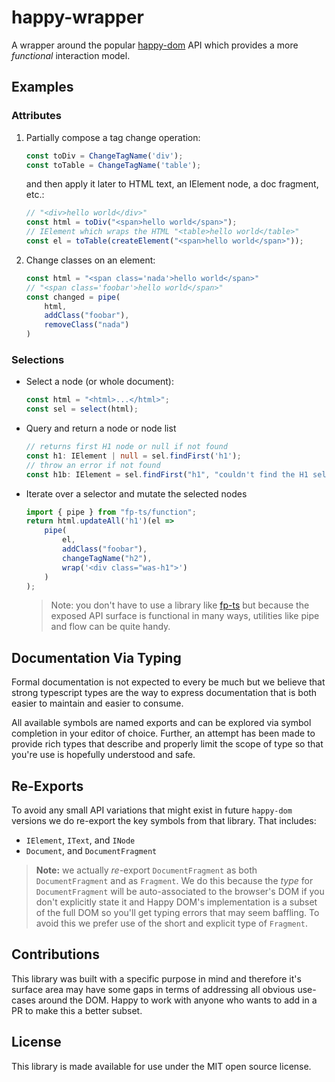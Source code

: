 # happy-wrapper

A wrapper around the popular [happy-dom](https://github.com/capricorn86/happy-dom) API which provides a more _functional_ interaction model.

## Examples

### Attributes

1. Partially compose a tag change operation:

   ```ts
   const toDiv = ChangeTagName('div');
   const toTable = ChangeTagName('table');
   ```

   and then apply it later to HTML text, an IElement node, a doc fragment, etc.:

   ```ts
   // "<div>hello world</div>" 
   const html = toDiv("<span>hello world</span>");
   // IElement which wraps the HTML "<table>hello world</table>"
   const el = toTable(createElement("<span>hello world</span>"));
   ```

2. Change classes on an element:

    ```ts
    const html = "<span class='nada'>hello world</span>"
    // "<span class='foobar'>hello world</span>"
    const changed = pipe(
        html,
        addClass("foobar"),
        removeClass("nada")
    )
    ```

### Selections

- Select a node (or whole document):

    ```ts
    const html = "<html>...</html>";
    const sel = select(html);
    ```

- Query and return a node or node list

    ```ts
    // returns first H1 node or null if not found
    const h1: IElement | null = sel.findFirst('h1'); 
    // throw an error if not found
    const h1b: IElement = sel.findFirst("h1", "couldn't find the H1 selector");
    ```

- Iterate over a selector and mutate the selected nodes

    ```ts
    import { pipe } from "fp-ts/function";
    return html.updateAll('h1')(el => 
        pipe(
            el,
            addClass("foobar"),
            changeTagName("h2"),
            wrap('<div class="was-h1">')
        )
    );
    ```

    > Note: you don't have to use a library like [fp-ts](https://github.com/gcanti/fp-ts) but because the exposed API surface is functional in many ways, utilities like pipe and flow can be quite handy.

## Documentation Via Typing

Formal documentation is not expected to every be much but we believe that strong typescript types are the way to express documentation that is both easier to maintain and easier to consume.

All available symbols are named exports and can be explored via symbol completion in your editor of choice. Further, an attempt has been made to provide rich types that describe and properly limit the scope of type so that you're use is hopefully understood and safe.

## Re-Exports

To avoid any small API variations that might exist in future `happy-dom` versions we do re-export the key symbols from that library. That includes:

- `IElement`, `IText`, and `INode`
- `Document`, and `DocumentFragment`

> **Note:** we actually _re_-export `DocumentFragment` as both `DocumentFragment` and as `Fragment`. We do this because the _type_ for `DocumentFragment` will be auto-associated to the browser's DOM if you don't explicitly state it and Happy DOM's implementation is a subset of the full DOM so you'll get typing errors that may seem baffling. To avoid this we prefer use of the short and explicit type of `Fragment`.

## Contributions

This library was built with a specific purpose in mind and therefore it's surface area may have some gaps in terms of addressing all obvious use-cases around the DOM. Happy to work with anyone who wants to add in a PR to make this a better subset.

## License

This library is made available for use under the MIT open source license.
